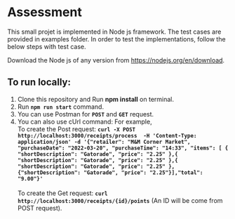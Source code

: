 # Assessment

This small projet is implemented in Node js framework. The test cases are provided in examples folder. In order to test the implementations, follow the below steps with test case.

Download the Node js of any version from https://nodejs.org/en/download.

## To run locally:
1. Clone this repository and Run <b>npm install</b> on terminal.
2. Run <b> `npm run start`</b> command.
3. You can use Postman for <b>`POST`</b> and <b>`GET`</b> request.
4. You can also use cUrl command: For example,<br> 
To create the Post request: <b>`curl -X POST http://localhost:3000/receipts/process  -H 'Content-Type: application/json' -d '{"retailer": "M&M Corner Market", "purchaseDate": "2022-03-20", "purchaseTime": "14:33", "items": [ { "shortDescription": "Gatorade", "price": "2.25" },{ "shortDescription": "Gatorade", "price": "2.25" },{ "shortDescription": "Gatorade", "price": "2.25" },{"shortDescription": "Gatorade", "price": "2.25"}],"total": "9.00"}'`</b>
<br><br>To create the Get request: <b>`curl http://localhost:3000/receipts/{id}/points`</b> (An ID will be come from POST request).

